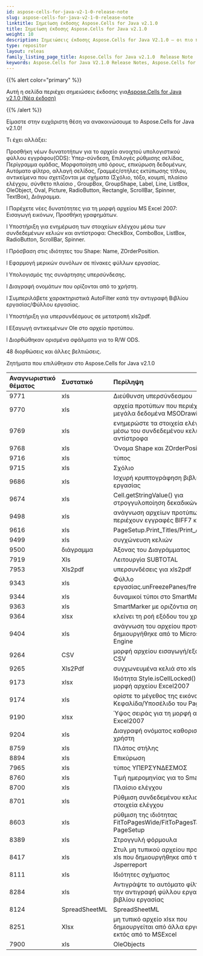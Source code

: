```yaml
---
id: aspose-cells-for-java-v2-1-0-release-note
slug: aspose-cells-for-java-v2-1-0-release-note
linktitle: Σημείωση έκδοσης Aspose.Cells for Java v2.1.0
title: Σημείωση έκδοσης Aspose.Cells for Java v2.1.0
weight: 10
description: Σημειώσεις έκδοσης Aspose.Cells for Java V2.1.0 – οι πιο πρόσφατες βελτιώσεις, νέες δυνατότητες και επιδιορθώσεις
type: repositor
layout: releas
family_listing_page_title: Aspose.Cells for Java v2.1.0  Release Note
keywords: Aspose.Cells for Java V2.1.0 Release Notes, Aspose.Cells for Java V2.1.0 updates and fixe
---
```

{{% alert color="primary" %}} 

 Αυτή η σελίδα περιέχει σημειώσεις έκδοσης για[Aspose.Cells for Java v2.1.0 (Νέα έκδοση)](https://releases.aspose.com/cells/java/new-releases/aspose.cells-for-java-v2.1.0-new-release/)

{{% /alert %}} 

Είμαστε στην ευχάριστη θέση να ανακοινώσουμε το Aspose.Cells for Java v2.1.0!

Τι έχει αλλάξει:

Προσθήκη νέων δυνατοτήτων για το αρχείο ανοιχτού υπολογιστικού φύλλου εγγράφου(ODS): Υπερ-σύνδεση, Επιλογές ρύθμισης σελίδας, Περίγραμμα ομάδας, Μορφοποίηση υπό όρους, επικύρωση δεδομένων, Αυτόματο φίλτρο, αλλαγή σελίδας, Γραμμές/στήλες εκτύπωσης τίτλου, αντικείμενα που σχετίζονται με σχήματα (Σχόλιο, τόξο, κουμπί, πλαίσιο ελέγχου, σύνθετο πλαίσιο , GroupBox, GroupShape, Label, Line, ListBox, OleObject, Oval, Picture, RadioButton, Rectangle, ScrollBar, Spinner, TextBox), Διάγραμμα.

l Παρέχετε νέες δυνατότητες για τη μορφή αρχείου MS Excel 2007: Εισαγωγή εικόνων, Προσθήκη γραφημάτων.

l Υποστήριξη για ενημέρωση των στοιχείων ελέγχου μέσω των συνδεδεμένων κελιών και αντίστροφα: CheckBox, ComboBox, ListBox, RadioButton, ScrollBar, Spinner.

l Πρόσβαση στις ιδιότητες του Shape: Name, ZOrderPosition.

l Εφαρμογή μερικών συνόλων σε πίνακες φύλλων εργασίας.

l Υπολογισμός της συνάρτησης υπερσύνδεσης.

l Διαγραφή ονομάτων που ορίζονται από το χρήστη.

l Συμπεριλάβετε χαρακτηριστικά AutoFilter κατά την αντιγραφή Βιβλίου εργασίας/Φύλλου εργασίας.

l Υποστήριξη για υπερσυνδέσμους σε μετατροπή xls2pdf.

l Εξαγωγή αντικειμένων Ole στο αρχείο προτύπου.

l Διορθώθηκαν ορισμένα σφάλματα για το R/W ODS.

48 διορθώσεις και άλλες βελτιώσεις.

Ζητήματα που επιλύθηκαν στο Aspose.Cells for Java v2.1.0

|**Αναγνωριστικό θέματος**|**Συστατικό**|**Περίληψη**|
| :- | :- | :- |
|9771|xls|Διεύθυνση υπερσύνδεσμου|
|9770|xls|αρχεία προτύπων που περιέχουν μεγάλα δεδομένα MSODrawing|
|9769|xls|ενημερώστε τα στοιχεία ελέγχου μέσω του συνδεδεμένου κελιού και αντίστροφα|
|9768|xls|Όνομα Shape και ZOrderPosition|
|9716|xls|τύπος|
|9715|xls|Σχόλιο|
|9686|xls|Ισχυρή κρυπτογράφηση βιβλίου εργασίας|
|9674|xls|Cell.getStringValue() για στρογγυλοποίηση δεκαδικών τιμών|
|9498|xls|ανάγνωση αρχείων προτύπων που περιέχουν εγγραφές BIFF7 και BIFF8|
|9616|xls|PageSetup.Print_Titles/Print_Areas|
|9499|xls|συγχώνευση κελιών|
|9500|διάγραμμα|Άξονας του Διαγράμματος|
|7919|Xls|Λειτουργία SUBTOTAL|
|7953|Xls2pdf|υπερσυνδέσεις για xls2pdf|
|9343|xls|Φύλλο εργασίας.unFreezePanes/freezePanes|
|9344|xls|δυναμικοί τύποι στο SmartMarker|
|9363|xls|SmartMarker με οριζόντια σημαία:|
|9364|xlsx|κλείνει τη ροή εξόδου του χρήστη|
|9404|xls|ανάγνωση του αρχείου προτύπου που δημιουργήθηκε από το Microsoft Jet Engine|
|9264|CSV|μορφή αρχείου εισαγωγή/εξαγωγή CSV|
|9265|Xls2Pdf|συγχωνευμένα κελιά στο xls2pdf|
|9173|xlsx|Ιδιότητα Style.isCellLocked() για μορφή αρχείου Excel2007|
|9174|xls|ορίστε το μέγεθος της εικόνας στην Κεφαλίδα/Υποσέλιδο του PageSetup|
|9190|xlsx|Ύψος σειράς για τη μορφή αρχείου Excel2007|
|9204|xls|Διαγραφή ονόματος καθορισμένου χρήστη|
|8759|xls|Πλάτος στήλης|
|8894|xls|Επικύρωση|
|7965|xls|τύπος ΥΠΕΡΣΥΝΔΕΣΜΟΣ|
|8760|xls|Τιμή ημερομηνίας για το SmartMarker|
|8700|xls|Πλαίσιο ελέγχου|
|8701|xls|Ρύθμιση συνδεδεμένου κελιού για στοιχεία ελέγχου|
|8603|xls|ρύθμιση της ιδιότητας FitToPagesWide/FitToPagesTall του PageSetup|
|8389|xls|Στρογγυλή φόρμουλα|
|8417|xls|Στυλ μη τυπικού αρχείου προτύπου xls που δημιουργήθηκε από το Jsperreport|
|8111|xls|Ιδιότητες σχήματος|
|8284|xls|Αντιγράψτε το αυτόματο φίλτρο κατά την αντιγραφή φύλλου εργασίας/βιβλίου εργασίας|
|8124|SpreadSheetML|SpreadSheetML|
|8251|Xlsx|μη τυπικό αρχείο xlsx που δημιουργείται από άλλα εργαλεία εκτός από το MSExcel|
|7900|xls|OleObjects|

